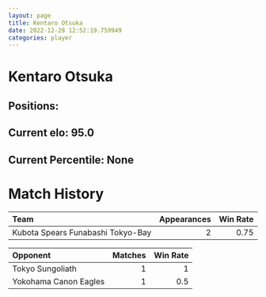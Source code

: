 ```yaml
---  
layout: page  
title: Kentaro Otsuka  
date: 2022-12-28 12:52:19.759949  
categories: player  
---
```

# Kentaro Otsuka

## Positions: 

## Current elo: 95.0

## Current Percentile: None

# Match History


| Team                              |   Appearances |   Win Rate |
|:----------------------------------|--------------:|-----------:|
| Kubota Spears Funabashi Tokyo-Bay |             2 |       0.75 |

| Opponent              |   Matches |   Win Rate |
|:----------------------|----------:|-----------:|
| Tokyo Sungoliath      |         1 |        1   |
| Yokohama Canon Eagles |         1 |        0.5 |